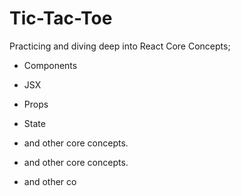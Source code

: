 # Tic-Tac-Toe

Practicing and diving deep into React Core Concepts; 
- Components
- JSX
- Props
- State
- and other core concepts.

- and other core concepts.

- and other co